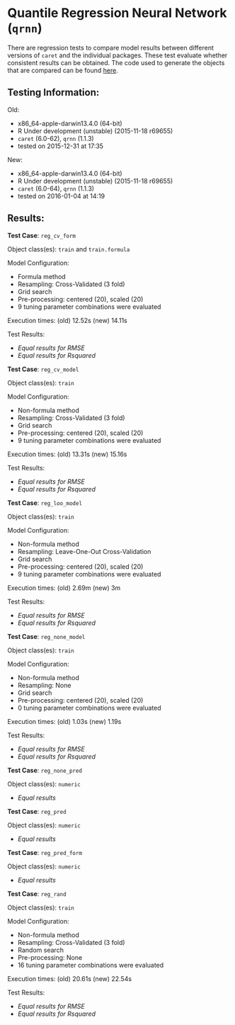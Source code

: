 Quantile Regression Neural Network (`qrnn`)
 ===== 

There are regression tests to compare model results between different versions of `caret` and the individual packages. These test evaluate whether consistent results can be obtained. The code used to generate the objects that are compared can be found [here](https://github.com/topepo/caret/blob/master/RegressionTests/Code/qrnn.R).

Testing Information:
---------

Old:

 * x86_64-apple-darwin13.4.0 (64-bit)
 * R Under development (unstable) (2015-11-18 r69655)
 * `caret` (6.0-62), `qrnn` (1.1.3)
 * tested on 2015-12-31 at 17:35


New:

 * x86_64-apple-darwin13.4.0 (64-bit)
 * R Under development (unstable) (2015-11-18 r69655)
 * `caret` (6.0-64), `qrnn` (1.1.3)
 * tested on 2016-01-04 at 14:19


Results:
---------

**Test Case**: `reg_cv_form`

Object class(es): `train` and `train.formula`

Model Configuration:

 * Formula method
 * Resampling: Cross-Validated (3 fold)
 * Grid search
 * Pre-processing: centered (20), scaled (20)  
 * 9 tuning parameter combinations were evaluated


Execution times: (old) 12.52s (new) 14.11s

Test Results:

 * _Equal results for RMSE_
 * _Equal results for Rsquared_

**Test Case**: `reg_cv_model`

Object class(es): `train`

Model Configuration:

 * Non-formula method
 * Resampling: Cross-Validated (3 fold)
 * Grid search
 * Pre-processing: centered (20), scaled (20)  
 * 9 tuning parameter combinations were evaluated


Execution times: (old) 13.31s (new) 15.16s

Test Results:

 * _Equal results for RMSE_
 * _Equal results for Rsquared_

**Test Case**: `reg_loo_model`

Object class(es): `train`

Model Configuration:

 * Non-formula method
 * Resampling: Leave-One-Out Cross-Validation
 * Grid search
 * Pre-processing: centered (20), scaled (20)  
 * 9 tuning parameter combinations were evaluated


Execution times: (old) 2.69m (new) 3m

Test Results:

 * _Equal results for RMSE_
 * _Equal results for Rsquared_

**Test Case**: `reg_none_model`

Object class(es): `train`

Model Configuration:

 * Non-formula method
 * Resampling: None
 * Grid search
 * Pre-processing: centered (20), scaled (20)  
 * 0 tuning parameter combinations were evaluated


Execution times: (old) 1.03s (new) 1.19s

Test Results:

 * _Equal results for RMSE_
 * _Equal results for Rsquared_

**Test Case**: `reg_none_pred`

Object class(es): `numeric`

 * _Equal results_

**Test Case**: `reg_pred`

Object class(es): `numeric`

 * _Equal results_

**Test Case**: `reg_pred_form`

Object class(es): `numeric`

 * _Equal results_

**Test Case**: `reg_rand`

Object class(es): `train`

Model Configuration:

 * Non-formula method
 * Resampling: Cross-Validated (3 fold)
 * Random search
 * Pre-processing: None  
 * 16 tuning parameter combinations were evaluated


Execution times: (old) 20.61s (new) 22.54s

Test Results:

 * _Equal results for RMSE_
 * _Equal results for Rsquared_

